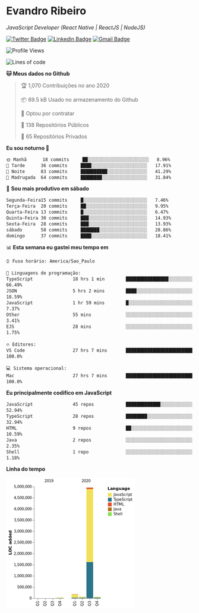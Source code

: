 # Evandro **Ribeiro**

*JavaScript Developer (React Native | ReactJS | NodeJS)*

[![Twitter Badge](https://img.shields.io/badge/-@ribeiroevandro-201B2D?style=flat-square&labelColor=201B2D&logo=twitter&logoColor=white&link=https://twitter.com/ribeiroevandro)](https://twitter.com/ribeiroevandro) 
[![Linkedin Badge](https://img.shields.io/badge/-Evandro%20Ribeiro-201B2D?style=flat-square&logo=Linkedin&logoColor=white&link=https://www.linkedin.com/in/ribeiroevandro)](https://www.linkedin.com/in/ribeiroevandro) 
[![Gmail Badge](https://img.shields.io/badge/-oi@ribeiroevandro.com.br-201B2D?style=flat-square&logo=Gmail&logoColor=white&link=mailto:oi@ribeiroevandro.com.br)](mailto:oi@ribeiroevandro.com.br)


<!--START_SECTION:waka-->
![Profile Views](http://img.shields.io/badge/Visualizac%C3%B5es%20do%20perfil-11-blue)

![Lines of code](https://img.shields.io/badge/Desde%20o%20Hello%20World%20eu%20escrevi-11.8%20million%20linhas%20de%20c%C3%B3digo-blue)

**🐱 Meus dados no Github** 

> 🏆 1,070 Contribuições no ano 2020
 > 
> 📦 69.5 kB Usado no armazenamento do Github 
 > 
> 💼 Optou por contratar
 > 
> 📜 138 Repositórios Públicos
 > 
> 🔑 65 Repositórios Privados 

**Eu sou noturno 🦉** 

```text
🌞 Manhã      18 commits     ██░░░░░░░░░░░░░░░░░░░░░░░   8.96% 
🌆 Tarde      36 commits     ████░░░░░░░░░░░░░░░░░░░░░   17.91% 
🌃 Noite      83 commits     ██████████░░░░░░░░░░░░░░░   41.29% 
🌙 Madrugada  64 commits     ████████░░░░░░░░░░░░░░░░░   31.84%

```
📅 **Sou mais produtivo em sábado** 

```text
Segunda-Feira15 commits     █░░░░░░░░░░░░░░░░░░░░░░░░   7.46% 
Terça-Feira  20 commits     ██░░░░░░░░░░░░░░░░░░░░░░░   9.95% 
Quarta-Feira 13 commits     █░░░░░░░░░░░░░░░░░░░░░░░░   6.47% 
Quinta-Feira 30 commits     ███░░░░░░░░░░░░░░░░░░░░░░   14.93% 
Sexta-Feira  28 commits     ███░░░░░░░░░░░░░░░░░░░░░░   13.93% 
sábado       58 commits     ███████░░░░░░░░░░░░░░░░░░   28.86% 
domingo      37 commits     ████░░░░░░░░░░░░░░░░░░░░░   18.41%

```


📊 **Esta semana eu gastei meu tempo em** 

```text
⌚︎ Fuso horário: America/Sao_Paulo

💬 Linguagens de programação: 
TypeScript               18 hrs 1 min        ████████████████░░░░░░░░░   66.49% 
JSON                     5 hrs 2 mins        ████░░░░░░░░░░░░░░░░░░░░░   18.59% 
JavaScript               1 hr 59 mins        █░░░░░░░░░░░░░░░░░░░░░░░░   7.37% 
Other                    55 mins             ░░░░░░░░░░░░░░░░░░░░░░░░░   3.41% 
EJS                      28 mins             ░░░░░░░░░░░░░░░░░░░░░░░░░   1.75%

🔥 Editores: 
VS Code                  27 hrs 7 mins       █████████████████████████   100.0%

💻 Sistema operacional: 
Mac                      27 hrs 7 mins       █████████████████████████   100.0%

```

**Eu principalmente codifico em JavaScript** 

```text
JavaScript               45 repos            █████████████░░░░░░░░░░░░   52.94% 
TypeScript               28 repos            ████████░░░░░░░░░░░░░░░░░   32.94% 
HTML                     9 repos             ██░░░░░░░░░░░░░░░░░░░░░░░   10.59% 
Java                     2 repos             ░░░░░░░░░░░░░░░░░░░░░░░░░   2.35% 
Shell                    1 repo              ░░░░░░░░░░░░░░░░░░░░░░░░░   1.18%

```


**Linha do tempo**

![Chart not found](https://github.com/ribeiroevandro/ribeiroevandro/blob/master/charts/bar_graph.png) 


<!--END_SECTION:waka-->
